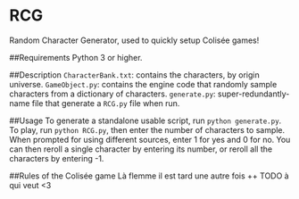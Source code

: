 # RCG
Random Character Generator, used to quickly setup Colisée games!

##Requirements
Python 3 or higher.

##Description
`CharacterBank.txt`: contains the characters, by origin universe.
`GameObject.py`: contains the engine code that randomly sample characters from a dictionary of characters.
`generate.py`: super-redundantly-name file that generate a `RCG.py` file when run.

##Usage
To generate a standalone usable script, run `python generate.py`.
To play, run `python RCG.py`, then enter the number of characters to sample.
When prompted for using different sources, enter 1 for yes and 0 for no.
You can then reroll a single character by entering its number, or reroll all the characters by entering -1.

##Rules of the Colisée game
Là flemme il est tard une autre fois ++
TODO à qui veut <3
